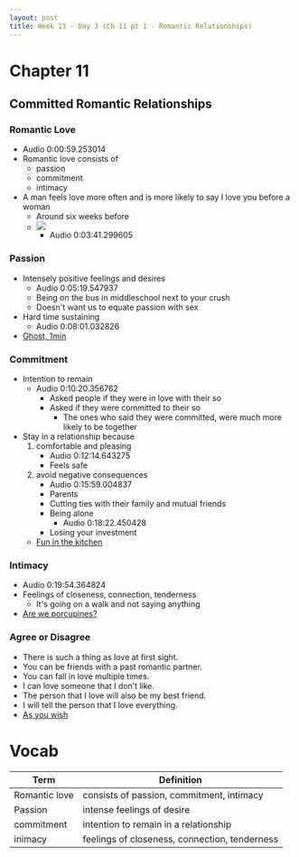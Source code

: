```yaml
---
layout: post
title: Week 13 - Day 3 (Ch 11 pt 1 - Romantic Relationships)
---
```


# Chapter 11

## Committed Romantic Relationships

### Romantic Love

+ Audio 0:00:59.253014 
+ Romantic love consists of 
	+ passion
	+ commitment
	+ intimacy
+ A man feels love more often and is more likely to say I love you before a woman
	+ Around six weeks before
	+ ![](http://i.imgur.com/HjE1ZGc.png)
		+ Audio 0:03:41.299605 

### Passion
+ Intensely positive feelings and desires
	+ Audio 0:05:19.547937 
	+ Being on the bus in middleschool next to your crush
	+ Doesn't want us to equate passion with sex
+ Hard time sustaining
	+ Audio 0:08:01.032826 
+ [Ghost, 1min](http://www.youtube.com/watch?v=ud5GMba3rIw)

### Commitment
+ Intention to remain
	+ Audio 0:10:20.356762 
		+ Asked people if they were in love with their so
		+ Asked if they were committed to their so
			+ The ones who said they were committed, were much more likely to be together
+ Stay in a relationship because
	1. comfortable and pleasing
		+ Audio 0:12:14.643275 
		+ Feels safe
	2. avoid negative consequences
		+ Audio 0:15:59.004837 
		+ Parents
		+ Cutting ties with their family and mutual friends
		+ Being alone
			+ Audio 0:18:22.450428 
		+ Losing your investment
	+ [Fun in the kitchen](http://www.youtube.com/watch?v=7LQt3Uj5ROw&feature=related) 

### Intimacy
+ Audio 0:19:54.364824 
+ Feelings of closeness, connection, tenderness
	+ It's going on a walk and not saying anything
+ [Are we porcupines?](http://www.youtube.com/watch?v=f_qhdPflUb8)

### Agree or Disagree

+ There is such a thing as love at first sight.
+ You can be friends with a past romantic partner.
+ You can fall in love multiple times.
+ I can love someone that I don’t like.
+ The person that I love will also be my best friend.
+ I will tell the person that I love everything.
+ [As you wish](http://www.youtube.com/watch?v=RqaNi0UfOoI&feature=related)

# Vocab

|Term|Definition
|---|---
|Romantic love|consists of passion, commitment, intimacy
|Passion|intense feelings of desire
|commitment|intention to remain in a relationship
|inimacy|feelings of closeness, connection, tenderness
